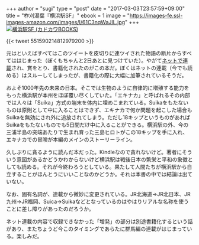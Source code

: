 +++
author = "sugi"
type = "post"
date = "2017-03-03T23:57:59+09:00"
title = "柞刈湯葉『横浜駅SF』"
ebook = 1
image = "https://images-fe.ssl-images-amazon.com/images/I/61C3nqWaJIL.jpg"
+++
<a href="http://www.amazon.co.jp/exec/obidos/ASIN/4040721578/chezsugi-22/ref=nosim/" name="amazletlink" target="_blank"><img src="https://images-fe.ssl-images-amazon.com/images/I/61C3nqWaJIL.jpg" alt="横浜駅SF (カドカワBOOKS)" class="alignleft" /></a>

{{< tweet 551590214812979200 >}}

元はといえばすべてはこのツイートを皮切りに連ツイされた物語の断片からすべてははじまった（ぼくもちゃんと2日あとに見つけていた）。やがて[ネットで連載](https://kakuyomu.jp/works/4852201425154905871)され、賞をとり、書籍化されたのがこの本だ。ぼくはネットの連載（今でも読める）はスルーしてしまったが、書籍化の際に大幅に加筆されているそうだ。

およそ1000年先の未来の日本。そこでは生物のように自律的に増殖する能力をもった横浜駅が本州をほぼ覆い尽くしていた。「エキナカ」と呼ばれるその内部では人々は「Suika」方式の端末を体内に埋めこまれている。Suikaをもたないものは原則として中に入ることはできず、エキナカで何か問題を起こした場合もSuikaを無効にされ外に追放されてしまう。ただし18キップというものがあればSuikaをもたないものでも5日間だけ中に入ることができる。横浜駅の外、今の三浦半島の突端あたりで生まれ育った三島ヒロトがこの18キップを手に入れ、エキナカでの冒険が本編のメインのストーリーライン。

久しぶりに貪るように読んだ本だった。Kindleなので貪れないけど。著者にそういう意図があるかどうかわからないけど横浜駅は戦後日本の繁栄と平和の象徴としても読める。それが今終わろうとしている。果たして人間たちが横浜駅から自立することがほんとうにいいことなのかどうか。それは本書の中では結論は出ていない。

なお、固有名詞が、連載から微妙に変更されている。JR北海道→JR北日本、JR九州→JR福岡、Suica→Suikaなどとなっているのはやはりリアルな名称を使うことに差し障りがあったのだろうか。

ネット連載の内容で収録できなかった「増発」の部分は別途書籍化するという話があり、またちょうど今このタイミングであらたに群馬編の連載がはじまっている。楽しみだ。

